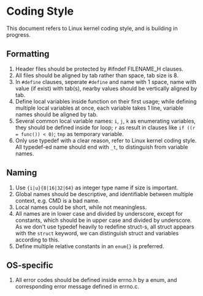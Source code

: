 # Coding Style

This document refers to Linux kernel coding style, and is building in progress.

## Formatting

1. Header files should be protected by #ifndef FILENAME_H clauses.
2. All files should be aligned by tab rather than space, tab size is 8.
3. In `#define` clauses, seperate `#define` and name with 1 space, name with value (if exist) with tab(s), nearby values should be vertically aligned by tab.
4. Define local variables inside function on their first usage; while defining multiple local variables at once, each variable takes 1 line, variable names should be aligned by tab.
5. Several common local variable names: `i`, `j`, `k` as enumerating variables, they should be defined inside for loop; `r` as result in clauses like `if ((r = func()) < 0)`; `tmp` as temporary variable.
6. Only use typedef with a clear reason, refer to Linux kernel coding style. All typedef-ed name should end with `_t`, to distinguish from variable names.

## Naming

1. Use `{i|u}{8|16|32|64}` as integer type name if size is important.
2. Global names should be descriptive, and identifiable between multiple context, e.g. CMD is a bad name.
3. Local names could be short, while not meaningless.
4. All names are in lower case and divided by underscore, except for constants, which should be in upper case and divided by underscore. As we don't use typedef heavily to redefine struct-s, all struct appears with the `struct` keyword, we can distinguish struct and variables according to this.
5. Define multiple relative constants in an `enum{}` is preferred.

## OS-specific

1. All error codes should be defined inside errno.h by a enum, and corresponding error message defined in errno.c.